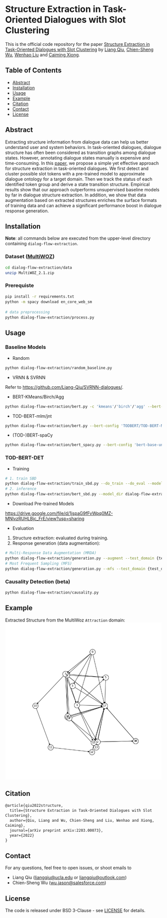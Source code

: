 # Structure Extraction in Task-Oriented Dialogues with Slot Clustering

This is the official code repository for the paper [Structure Extraction in Task-Oriented Dialogues with Slot Clustering](https://arxiv.org/abs/2203.00073) by [Liang Qiu](https://www.lqiu.info/), [Chien-Sheng Wu](https://jasonwu0731.github.io/), [Wenhao Liu](https://twitter.com/owenhaoliu) and [Caiming Xiong](http://cmxiong.com/).

## Table of Contents

- [Abstract](#Abstract)
- [Installation](#Installation)
- [Usage](#Usage)
- [Example](#Example)
- [Citation](#Citation)
- [Contact](#Contact)
- [License](#License)

## Abstract

Extracting structure information from dialogue data can help us better understand user and system behaviors. In task-oriented dialogues, dialogue structure has often been considered as transition graphs among dialogue states. However, annotating dialogue states manually is expensive and time-consuming. In this [paper](https://arxiv.org/abs/2203.00073), we propose a simple yet effective approach for structure extraction in task-oriented dialogues. We first detect and cluster possible slot tokens with a pre-trained model to approximate dialogue ontology for a target domain. Then we track the status of each identified token group and derive a state transition structure. Empirical results show that our approach outperforms unsupervised baseline models by far in dialogue structure extraction. In addition, we show that data augmentation based on extracted structures enriches the surface formats of training data and can achieve a significant performance boost in dialogue response generation.

## Installation

**Note**: all commands below are executed from the upper-level directory containing `dialog-flow-extraction`.

### Dataset ([MultiWOZ](https://github.com/budzianowski/multiwoz))

```bash
cd dialog-flow-extraction/data
unzip MultiWOZ_2.1.zip
```

### Prerequiste

```bash
pip install -r requirements.txt
python -m spacy download en_core_web_sm

# data preprocessing
python dialog-flow-extraction/process.py
```

## Usage

### Baseline Models

- Random

```bash
python dialog-flow-extraction/random_baseline.py
```

- VRNN & SVRNN

Refer to https://github.com/Liang-Qiu/SVRNN-dialogues/.

- BERT-KMeans/Birch/Agg

```bash
python dialog-flow-extraction/bert.py -c 'kmeans'/'birch'/'agg' --bert-config 'bert-base-uncased'
```

- TOD-BERT-mlm/jnt

```bash
python dialog-flow-extraction/bert.py --bert-config 'TODBERT/TOD-BERT-MLM-V1'/'TODBERT/TOD-BERT-JNT-V1'
```

- (TOD-)BERT-spaCy

```bash
python dialog-flow-extraction/bert_spacy.py --bert-config 'bert-base-uncased'/'TODBERT/TOD-BERT-JNT-V1'
```

### TOD-BERT-DET

- Training

```bash
# 1. train SBD 
python dialog-flow-extraction/train_sbd.py --do_train --do_eval --model_dir dialog-flow-extraction/out/todbert_sbd_{test_domain} --test_domain {test_domain}
# 2. inference
python dialog-flow-extraction/bert_sbd.py --model_dir dialog-flow-extraction/out/todbert_sbd_{test_domain} --test_domain {test_domain}
```

- Download Pre-trained Models

https://drive.google.com/file/d/1jspaG9fFvWpq0MZ-MNlvzRUHLBjc_FrE/view?usp=sharing

- Evaluation

1. Structure extraction: evaluated during training.
2. Response generation (data augmentation):

```bash
# Multi-Response Data Augmentation (MRDA)
python dialog-flow-extraction/generation.py --augment --test_domain {test_domain} --train_ratio {train_ratio} --aug_ratio {aug_ratio}
# Most Frequent Sampling (MFS)
python dialog-flow-extraction/generation.py --mfs --test_domain {test_domain} --train_ratio {train_ratio} --aug_ratio {aug_ratio}
```

### Causality Detection (beta)

```bash
python dialog-flow-extraction/causality.py
```

## Example

Extracted Structure from the MultiWoz `Attraction` domain:
![attraction](./image/attraction_17_bert_sbd.png)

## Citation

```
@article{qiu2022structure,
  title={Structure Extraction in Task-Oriented Dialogues with Slot Clustering},
  author={Qiu, Liang and Wu, Chien-Sheng and Liu, Wenhao and Xiong, Caiming},
  journal={arXiv preprint arXiv:2203.00073},
  year={2022}
}
```

## Contact

For any questions, feel free to open issues, or shoot emails to

- Liang Qiu (liangqiu@ucla.edu or liangqiu@outlook.com)
- Chien-Sheng Wu (wu.jason@salesforce.com)

## License

The code is released under BSD 3-Clause - see [LICENSE](LICENSE.txt) for details.
